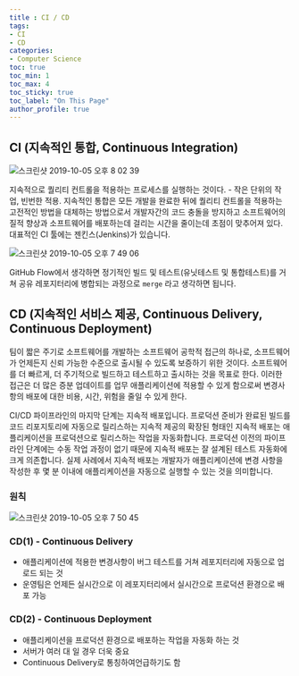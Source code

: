 ```yaml
---
title : CI / CD
tags:
- CI
- CD
categories:
- Computer Science
toc: true
toc_min: 1
toc_max: 4
toc_sticky: true
toc_label: "On This Page"
author_profile: true
---
```


## CI (지속적인 통합, Continuous Integration)

![스크린샷 2019-10-05 오후 8 02 39](https://user-images.githubusercontent.com/44635266/66253992-189ee080-e7ab-11e9-9a7a-4f69a05692a8.png)

지속적으로 퀄리티 컨트롤을 적용하는 프로세스를 실행하는 것이다. - 작은 단위의 작업, 빈번한 적용. 지속적인 통합은 모든 개발을 완료한 뒤에 퀄리티 컨트롤을 적용하는 고전적인 방법을 대체하는 방법으로서 개발자간의 코드 충돌을 방지하고 소프트웨어의 질적 향상과 소프트웨어를 배포하는데 걸리는 시간을 줄이는데 초점이 맞추어져 있다. 대표적인 CI 툴에는 젠킨스(Jenkins)가 있습니다.

![스크린샷 2019-10-05 오후 7 49 06](https://user-images.githubusercontent.com/44635266/66253857-408d4480-e7a9-11e9-9011-2765e803e4ad.png)

GitHub Flow에서 생각하면 정기적인 빌드 및 테스트(유닛테스트 및 통합테스트)를 거쳐 공유 레포지터리에 병합되는 과정으로 `merge` 라고 생각하면 됩니다.

## CD (지속적인 서비스 제공, Continuous Delivery, Continuous Deployment)

팀이 짧은 주기로 소프트웨어를 개발하는 소프트웨어 공학적 접근의 하나로, 소프트웨어가 언제든지 신뢰 가능한 수준으로 출시될 수 있도록 보증하기 위한 것이다. 소프트웨어를 더 빠르게, 더 주기적으로 빌드하고 테스트하고 출시하는 것을 목표로 한다. 이러한 접근은 더 많은 증분 업데이트를 업무 애플리케이션에 적용할 수 있게 함으로써 변경사항의 배포에 대한 비용, 시간, 위험을 줄일 수 있게 한다.

CI/CD 파이프라인의 마지막 단계는 지속적 배포입니다. 프로덕션 준비가 완료된 빌드를 코드 리포지토리에 자동으로 릴리스하는 지속적 제공의 확장된 형태인 지속적 배포는 애플리케이션을 프로덕션으로 릴리스하는 작업을 자동화합니다. 프로덕션 이전의 파이프라인 단계에는 수동 작업 과정이 없기 때문에 지속적 배포는 잘 설계된 테스트 자동화에 크게 의존합니다.
실제 사례에서 지속적 배포는 개발자가 애플리케이션에 변경 사항을 작성한 후 몇 분 이내에 애플리케이션을 자동으로 실행할 수 있는 것을 의미합니다. 

### 원칙

![스크린샷 2019-10-05 오후 7 50 45](https://user-images.githubusercontent.com/44635266/66253868-729ea680-e7a9-11e9-8064-67c21b8799b9.png)

### CD(1) - Continuous Delivery
 - 애플리케이션에 적용한 변경사항이 버그 테스트를 거쳐 레포지터리에 자동으로 업로드 되는 것
 - 운영팀은 언제든 실시간으로 이 레포지터리에서 실시간으로 프로덕션 환경으로 배포 가능

### CD(2) - Continuous Deployment
 - 애플리케이션을 프로덕션 환경으로 배포하는 작업을 자동화 하는 것
 - 서버가 여러 대 일 경우 더욱 중요
 - Continuous Delivery로 통칭하여언급하기도 함
